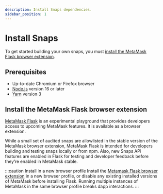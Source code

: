 ```yaml
---
description: Install Snaps dependencies.
sidebar_position: 1
---
```


# Install Snaps

To get started building your own snaps, you must [install the MetaMask Flask browser extension](#install-the-metamask-flask-browser-extension).

## Prerequisites

- Up-to-date Chromium or Firefox browser
- [Node.js](https://nodejs.org/) version 16 or later
- [Yarn](https://yarnpkg.com/) version 3

## Install the MetaMask Flask browser extension

[MetaMask Flask](https://metamask.io/flask/) is an experimental playground that provides developers 
access to upcoming MetaMask features. It is available as a browser extension.

While a small set of audited snaps are allowlisted in the stable version of the MetaMask browser extension, MetaMask Flask is intended for developers building and testing snaps locally or from npm. Also, new Snaps API features are enabled in Flask for testing and developer feedback before they're enabled in MetaMask stable.

:::caution Install in a new browser profile
Install the [Metamask Flask browser extension](https://chrome.google.com/webstore/detail/metamask-flask-developmen/ljfoeinjpaedjfecbmggjgodbgkmjkjk) in a new browser profile, or disable any existing installed versions of MetaMask before installing
Flask. Running multiple instances of MetaMask in the same browser profile breaks dapp interactions.
:::
